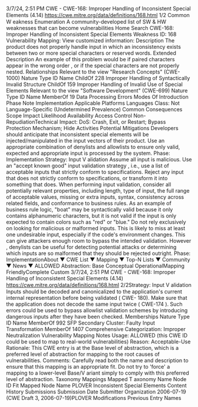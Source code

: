 3/7/24, 2:51 PM CWE - CWE-168: Improper Handling of Inconsistent Special Elements (4.14)
https://cwe.mitre.org/data/deﬁnitions/168.html 1/2
Common W eakness Enumeration
A community-developed list of SW & HW weaknesses that can become
vulnerabilities
Home Search
CWE-168: Improper Handling of Inconsistent Special Elements
Weakness ID: 168
Vulnerability Mapping: 
View customized information:
 Description
The product does not properly handle input in which an inconsistency exists between two or more special characters or reserved
words.
 Extended Description
An example of this problem would be if paired characters appear in the wrong order , or if the special characters are not properly
nested.
 Relationships
 Relevant to the view "Research Concepts" (CWE-1000)
Nature Type ID Name
ChildOf 228 Improper Handling of Syntactically Invalid Structure
ChildOf 159 Improper Handling of Invalid Use of Special Elements
 Relevant to the view "Software Development" (CWE-699)
Nature Type ID Name
MemberOf 19 Data Processing Errors
 Modes Of Introduction
Phase Note
Implementation
 Applicable Platforms
Languages
Class: Not Language-Specific (Undetermined Prevalence)
 Common Consequences
Scope Impact Likelihood
Availability
Access Control
Non-RepudiationTechnical Impact: DoS: Crash, Exit, or Restart; Bypass Protection Mechanism; Hide Activities
 Potential Mitigations
Developers should anticipate that inconsistent special elements will be injected/manipulated in the input vectors of their product.
Use an appropriate combination of denylists and allowlists to ensure only valid, expected and appropriate input is processed by
the system.
Phase: Implementation
Strategy: Input V alidation
Assume all input is malicious. Use an "accept known good" input validation strategy , i.e., use a list of acceptable inputs that
strictly conform to specifications. Reject any input that does not strictly conform to specifications, or transform it into something
that does.
When performing input validation, consider all potentially relevant properties, including length, type of input, the full range of
acceptable values, missing or extra inputs, syntax, consistency across related fields, and conformance to business rules. As an
example of business rule logic, "boat" may be syntactically valid because it only contains alphanumeric characters, but it is not
valid if the input is only expected to contain colors such as "red" or "blue."
Do not rely exclusively on looking for malicious or malformed inputs. This is likely to miss at least one undesirable input,
especially if the code's environment changes. This can give attackers enough room to bypass the intended validation. However ,
denylists can be useful for detecting potential attacks or determining which inputs are so malformed that they should be rejected
outright.
Phase: ImplementationAbout ▼ CWE List ▼ Mapping ▼ Top-N Lists ▼ Community ▼ News ▼
ALLOWED
Abstraction: Base
Conceptual OperationalMapping
FriendlyComplete Custom
3/7/24, 2:51 PM CWE - CWE-168: Improper Handling of Inconsistent Special Elements (4.14)
https://cwe.mitre.org/data/deﬁnitions/168.html 2/2Strategy: Input V alidation
Inputs should be decoded and canonicalized to the application's current internal representation before being validated ( CWE-
180). Make sure that the application does not decode the same input twice ( CWE-174 ). Such errors could be used to bypass
allowlist validation schemes by introducing dangerous inputs after they have been checked.
 Memberships
Nature Type ID Name
MemberOf 992 SFP Secondary Cluster: Faulty Input Transformation
MemberOf 1407 Comprehensive Categorization: Improper Neutralization
 Vulnerability Mapping Notes
Usage: ALLOWED (this CWE ID could be used to map to real-world vulnerabilities)
Reason: Acceptable-Use
Rationale:
This CWE entry is at the Base level of abstraction, which is a preferred level of abstraction for mapping to the root causes of
vulnerabilities.
Comments:
Carefully read both the name and description to ensure that this mapping is an appropriate fit. Do not try to 'force' a mapping to a
lower-level Base/V ariant simply to comply with this preferred level of abstraction.
 Taxonomy Mappings
Mapped T axonomy Name Node ID Fit Mapped Node Name
PLOVER Inconsistent Special Elements
 Content History
 Submissions
Submission Date Submitter Organization
2006-07-19
(CWE Draft 3, 2006-07-19)PLOVER
 Modifications
 Previous Entry Names
